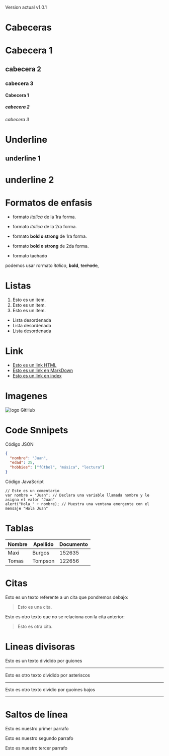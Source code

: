 Version actual v1.0.1

# Cabeceras

# Cabecera 1
## cabecera 2
### cabecera 3
#### Cabecera 1
##### cabecera 2
###### cabecera 3

# Underline

underline 1
------
underline 2
======

# Formatos de enfasis

- formato *italica* de la 1ra forma.

- formato _italica_ de la 2ra forma.

- formato **bold o strong** de 1ra forma.

- formato ____bold o strong____ de 2da forma.

- formato ~~tachado~~

podemos usar rormato *italico*, **bold**, ~~tachado~~,

# Listas

1. Esto es un item. <ol></ol>
2. Esto es un item.
3. Esto es un item.

- Lista desordenada <ul></ul>
- Lista desordenada
- Lista desordenada

# Link
- <a href="http://www.google.com">Esto es un link HTML</a>
- [Esto es un link en MarkDown](http://www.google.com)
- [Esto es un link en index](index.html)

# Imagenes
![logo GitHub](https://th.bing.com/th/id/R.7a864f07681f187fb572468bfc949977?rik=3fUik6Pc6xTrHQ&pid=ImgRaw&r=0)

# Code Snnipets

Código JSON

```JSON
{
  "nombre": "Juan",
  "edad": 25,
  "hobbies": ["fútbol", "música", "lectura"]
}

```
Código JavaScript

```JS
// Este es un comentario
var nombre = "Juan"; // Declara una variable llamada nombre y le asigna el valor "Juan"
alert("Hola " + nombre); // Muestra una ventana emergente con el mensaje "Hola Juan"
```
# Tablas

| Nombre | Apellido | Documento |
| -------| ---------|-----------|
| Maxi | Burgos | 152635 |
|Tomas | Tompson | 122656 |

# Citas

Esto es un texto referente a un cita que pondremos debajo:
> Esto es una cita.

Esto es otro texto que no se relaciona con la cita anterior:
> Esto es otra cita.

# Lineas divisoras
Esto es un texto dividido por guiones

---
Esto es otro texto dividido por asteriscos

***
Esto es otro texto dividio por guoines bajos

___

# Saltos de línea
Esto es nuestro primer parrafo

Esto es nuestro segundo parrafo

Esto es nuestro tercer parrafo
